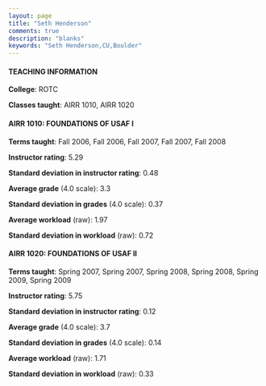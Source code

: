 ```yaml
---
layout: page
title: "Seth Henderson" 
comments: true
description: "blanks"
keywords: "Seth Henderson,CU,Boulder"
---
```

<head>
<script src="https://ajax.googleapis.com/ajax/libs/jquery/2.1.3/jquery.min.js"></script>
<script src="https://dl.dropboxusercontent.com/s/pc42nxpaw1ea4o9/highcharts.js?dl=0"></script>
<!-- <script src="../assets/js/highcharts.js"></script> -->
<style type="text/css">@font-face {
	font-family: "Bebas Neue";
	src: url(https://www.filehosting.org/file/details/544349/BebasNeue Regular.otf) format("opentype");
	}
	h1.Bebas { 
		font-family: "Bebas Neue", Verdana, Tahoma;
	}
</style>
</head>
	   
#### TEACHING INFORMATION

**College**: ROTC

**Classes taught**: AIRR 1010, AIRR 1020

#### AIRR 1010: FOUNDATIONS OF USAF I

**Terms taught**: Fall 2006, Fall 2006, Fall 2007, Fall 2007, Fall 2008

**Instructor rating**: 5.29

**Standard deviation in instructor rating**: 0.48

**Average grade** (4.0 scale): 3.3

**Standard deviation in grades** (4.0 scale): 0.37

**Average workload** (raw): 1.97

**Standard deviation in workload** (raw): 0.72

#### AIRR 1020: FOUNDATIONS OF USAF II

**Terms taught**: Spring 2007, Spring 2007, Spring 2008, Spring 2008, Spring 2009, Spring 2009

**Instructor rating**: 5.75

**Standard deviation in instructor rating**: 0.12

**Average grade** (4.0 scale): 3.7

**Standard deviation in grades** (4.0 scale): 0.14

**Average workload** (raw): 1.71

**Standard deviation in workload** (raw): 0.33

